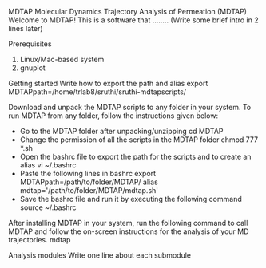 MDTAP
Molecular Dynamics Trajectory Analysis of Permeation (MDTAP)
Welcome to MDTAP!
This is a software that ........ (Write some brief intro in 2 lines later)

Prerequisites
1) Linux/Mac-based system
2) gnuplot

Getting started
Write how to export the path and alias
export MDTAPpath=/home/trlab8/sruthi/sruthi-mdtapscripts/

Download and unpack the MDTAP scripts to any folder in your system. To run MDTAP from any folder, follow the instructions given below:
- Go to the MDTAP folder after unpacking/unzipping
cd MDTAP
- Change the permission of all the scripts in the MDTAP folder
chmod 777 *.sh
- Open the bashrc file to export the path for the scripts and to create an alias
vi  ~/.bashrc
- Paste the following lines in bashrc
export MDTAPpath=/path/to/folder/MDTAP/
alias mdtap='/path/to/folder/MDTAP/mdtap.sh'
- Save the bashrc file and run it by executing the following command
source ~/.bashrc

After installing MDTAP in your system, run the following command to call MDTAP and follow the on-screen instructions for the analysis of your MD trajectories.
mdtap

Analysis modules
Write one line about each submodule
